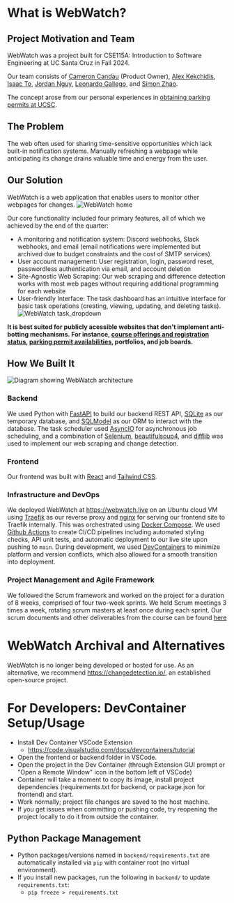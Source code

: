 # What is WebWatch?
## Project Motivation and Team
WebWatch was a project built for CSE115A: Introduction to Software Engineering at UC Santa Cruz in Fall 2024.

Our team consists of [Cameron Candau](https://github.com/Cam-Can-Do) (Product Owner), [Alex Kekchidis](https://github.com/akekchid), [Isaac To](https://github.com/Isaac-To), [Jordan Nguy](https://github.com/Jordan-Nguy), [Leonardo Gallego](https://github.com/leonardogs1), and [Simon Zhao](https://github.com/SimonZhao7). 

The concept arose from our personal experiences in [obtaining parking permits at UCSC](https://ucsc.aimsparking.com/permits/?cmd=new).

## The Problem
The web often used for sharing time-sensitive opportunities which lack built-in notification systems. Manually refreshing a webpage while anticipating its change drains valuable time and energy from the user.

## Our Solution
WebWatch is a web application that enables users to monitor other webpages for changes.
![WebWatch home](https://github.com/user-attachments/assets/972baa44-8798-428e-8855-ee3f200c329c)

Our core functionality included four primary features, all of which we achieved by the end of the quarter:
- A monitoring and notification system: Discord webhooks, Slack webhooks, and email (email notifications were implemented but archived due to budget constraints and the cost of SMTP services)
- User account management: User registration, login, password reset, passwordless authentication via email, and account deletion
- Site-Agnostic Web Scraping: Our web scraping and difference detection works with most web pages without requiring additional programming for each website
- User-friendly Interface: The task dashboard has an intuitive interface for basic task operations (creating, viewing, updating, and deleting tasks).
![WebWatch task_dropdown](https://github.com/user-attachments/assets/8a5aabcf-fab7-48d6-8ce0-fa69050773bb)

**It is best suited for publicly acessible websites that don't implement anti-botting mechanisms. For instance, [course offerings and registration status](https://pisa.ucsc.edu/class_search/), [parking permit availabilities](https://ucsc.aimsparking.com/permits/?cmd=new), portfolios, and job boards.**

## How We Built It
![Diagram showing WebWatch architecture](https://github.com/user-attachments/assets/14b81beb-2126-43d7-ab46-1bd5ba049709)

### Backend
We used Python with [FastAPI](https://fastapi.tiangolo.com/) to build our backend REST API, [SQLite](https://www.sqlite.org/index.html) as our temporary database, and [SQLModel](https://sqlmodel.tiangolo.com/) as our ORM to interact with the database. 
The task scheduler used [AsyncIO](https://docs.python.org/3/library/asyncio.html) for asynchronous job scheduling, and a combination of [Selenium](https://selenium-python.readthedocs.io/), [beautifulsoup4](https://pypi.org/project/beautifulsoup4/), and [difflib](https://docs.python.org/3/library/difflib.html) was used to implement our web scraping and change detection.

### Frontend
Our frontend was built with [React](https://react.dev/) and [Tailwind CSS](https://tailwindcss.com/).

### Infrastructure and DevOps
We deployed WebWatch at https://webwatch.live on an Ubuntu cloud VM using [Traefik](https://doc.traefik.io/traefik/) as our reverse proxy and [nginx](https://nginx.org/en/) for serving our frontend site to Traefik internally. This was orchestrated using [Docker Compose](https://docs.docker.com/compose/). 
We used [Github Actions](https://github.com/features/actions) to create CI/CD pipelines including automated styling checks, API unit tests, and automatic deployment to our live site upon pushing to `main`. During development, we used [DevContainers](https://code.visualstudio.com/docs/devcontainers/create-dev-container) to minimize platform and version conflicts, which also allowed for a smooth transition into deployment.

### Project Management and Agile Framework
We followed the Scrum framework and worked on the project for a duration of 8 weeks, comprised of four two-week sprints. We held Scrum meetings 3 times a week, rotating scrum masters at least once during each sprint. Our scrum documents and other deliverables from the course can be found [here](https://drive.google.com/drive/folders/1JtEnsr-VX9bvBuA7kD7TKDM91VE9bgVL?usp=sharing)

# WebWatch Archival and Alternatives
WebWatch is no longer being developed or hosted for use. As an alternative, we recommend https://changedetection.io/, an established open-source project.

# For Developers: DevContainer Setup/Usage
- Install Dev Container VSCode Extension
    - https://code.visualstudio.com/docs/devcontainers/tutorial
- Open the frontend or backend folder in VSCode.
- Open the project in the Dev Container (through Extension GUI prompt or "Open a Remote Window" icon in the bottom left of VSCode)
- Container will take a moment to copy its image, install project dependencies (requirements.txt for backend, or package.json for frontend) and start.
- Work normally; project file changes are saved to the host machine.
- If you get issues when committing or pushing code, try reopening the project locally to do it from outside the container.

## Python Package Management
- Python packages/versions named in `backend/requirements.txt` are automatically installed via `pip` with container root (no virtual environment).
- If you install new packages, run the following in `backend/` to update `requirements.txt`: 
    - `pip freeze > requirements.txt`

